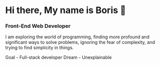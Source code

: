 # Hi there, My name is Boris 👋
### Front-End Web Developer

I am exploring the world of programming, 
finding more profound and significant ways to solve problems, 
ignoring the fear of complexity, and trying to find simplicity in things.

Goal - Full-stack developer
Dream - Unexplainable
<!--
**Borisrunfast/Borisrunfast** is a ✨ _special_ ✨ repository because its `README.md` (this file) appears on your GitHub profile.
-->
